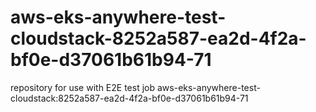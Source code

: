 # aws-eks-anywhere-test-cloudstack-8252a587-ea2d-4f2a-bf0e-d37061b61b94-71
repository for use with E2E test job aws-eks-anywhere-test-cloudstack:8252a587-ea2d-4f2a-bf0e-d37061b61b94-71
